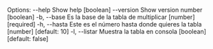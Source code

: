 Options:
      --help     Show help                                             [boolean]
      --version  Show version number                                   [boolean]
  -b, --base     Es la base de la tabla de multiplicar       [number] [required]
  -h, --hasta    Este es el número hasta donde quieres la tabla
                                                          [number] [default: 10]
  -l, --listar   Muestra la tabla en consola          [boolean] [default: false]